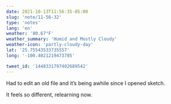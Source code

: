 ```yaml
---
date: 2021-10-13T11:56:35-05:00
slug: 'note/11-56-32'
type: 'notes'
lang: 'en'
weather: '80.67°F'
weather_summary: 'Humid and Mostly Cloudy'
weather-icon: 'partly-cloudy-day'
lat: '25.75543533735557'
long: '-100.4021219473785'

tweet_id: '1448331797402689542'
---
```

Had to edit an old file and it’s being awhile since I opened sketch. 

It feels so different, relearning now.